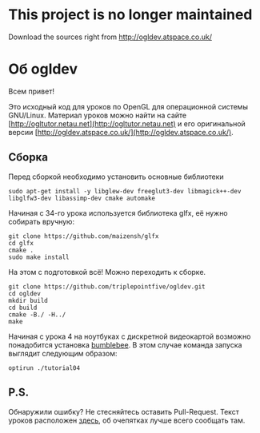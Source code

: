 # This project is no longer maintained

Download the sources right from http://ogldev.atspace.co.uk/

# Об ogldev

Всем привет!

Это исходный код для уроков по OpenGL для операционной системы GNU/Linux. Материал уроков можно найти на сайте
[http://ogltutor.netau.net](http://ogltutor.netau.net) и его оригинальной версии
[http://ogldev.atspace.co.uk/](http://ogldev.atspace.co.uk/).

## Сборка

Перед сборкой необходимо установить основные библиотеки

```shell
sudo apt-get install -y libglew-dev freeglut3-dev libmagick++-dev libglfw3-dev libassimp-dev cmake automake
```

Начиная с 34-го урока используется библиотека glfx, её нужно собирать вручную:

```shell
git clone https://github.com/maizensh/glfx
cd glfx
cmake .
sudo make install
```

На этом с подготовкой всё! Можно переходить к сборке.

```shell
git clone https://github.com/triplepointfive/ogldev.git
cd ogldev
mkdir build
cd build
cmake -B./ -H../
make
```

Начиная с урока 4 на ноутбуках с дискретной видеокартой возможно понадобится установка
[bumblebee](http://www.bumblebee-project.org/). В этом случае команда запуска выглядит следующим образом:

```shell
optirun ./tutorial04
```

## P.S.

Обнаружили ошибку? Не стесняйтесь оставить Pull-Request. Текст уроков расположен
[здесь](https://github.com/triplepointfive/hakydev), об очепятках лучше всего сообщать там.
